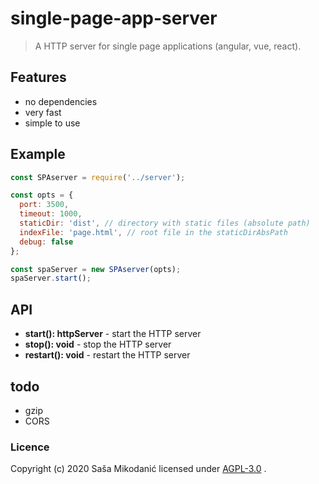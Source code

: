 # single-page-app-server
> A HTTP server for single page applications (angular, vue, react).

## Features
- no dependencies
- very fast
- simple to use


## Example
```js
const SPAserver = require('../server');

const opts = {
  port: 3500,
  timeout: 1000,
  staticDir: 'dist', // directory with static files (absolute path)
  indexFile: 'page.html', // root file in the staticDirAbsPath
  debug: false
};

const spaServer = new SPAserver(opts);
spaServer.start();
```


## API
- **start(): httpServer** - start the HTTP server
- **stop(): void** - stop the HTTP server
- **restart(): void** - restart the HTTP server


## todo
- gzip
- CORS


### Licence
Copyright (c) 2020 Saša Mikodanić licensed under [AGPL-3.0](./LICENSE) .

